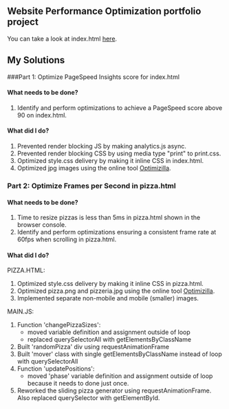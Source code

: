## Website Performance Optimization portfolio project

You can take a look at index.html [here](https://rawgit.com/howardjmn/frontend-nanodegree-mobile-portfolio/master/index.html).

## My Solutions

###Part 1: Optimize PageSpeed Insights score for index.html

#### What needs to be done?

1. Identify and perform optimizations to achieve a PageSpeed score above 90 on index.html.

#### What did I do?

1. Prevented render blocking JS by making analytics.js async.
2. Prevented render blocking CSS by using media type "print" to print.css.
3. Optimized style.css delivery by making it inline CSS in index.html.
4. Optimized jpg images using the online tool [Optimizilla](http://optimizilla.com/).


### Part 2: Optimize Frames per Second in pizza.html

#### What needs to be done?

1. Time to resize pizzas is less than 5ms in pizza.html shown in the browser console.
2. Identify and perform optimizations ensuring a consistent frame rate at 60fps when scrolling in pizza.html.

#### What did I do?

PIZZA.HTML:

1. Optimized style.css delivery by making it inline CSS in pizza.html.
2. Optimized pizza.png and pizzeria.jpg using the online tool [Optimizilla](http://optimizilla.com/).
3. Implemented separate non-mobile and mobile (smaller) images.

MAIN.JS:

1. Function 'changePizzaSizes':
    - moved variable definition and assignment outside of loop
    - replaced querySelectorAll with getElementsByClassName
2. Built 'randomPizza' div using requestAnimationFrame
3. Built 'mover' class with single getElementsByClassName instead of loop with querySelectorAll
4. Function 'updatePositions':
    - moved 'phase' variable definition and assignment outside of loop because it needs to done just once.
5. Reworked the sliding pizza generator using requestAnimationFrame.  Also replaced querySelector with getElementById.